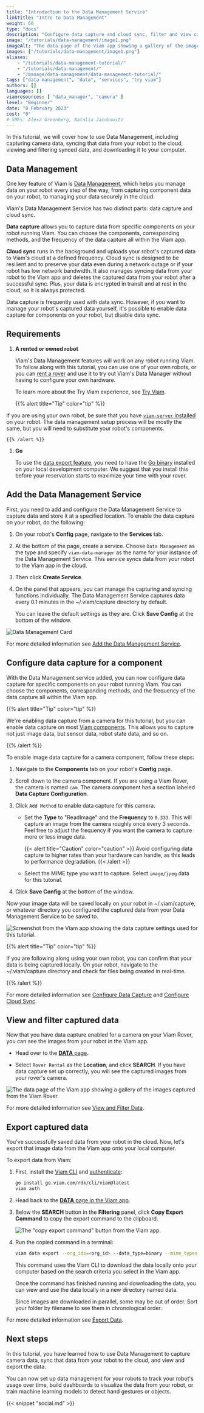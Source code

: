 ```yaml
---
title: "Introduction to the Data Management Service"
linkTitle: "Intro to Data Management"
weight: 60
type: "docs"
description: "Configure data capture and cloud sync, filter and view captured data, and export your data."
image: "/tutorials/data-management/image1.png"
imageAlt: "The data page of the Viam app showing a gallery of the images captured from the Viam Rover."
images: ["/tutorials/data-management/image1.png"]
aliases:
    - "/tutorials/data-management-tutorial/"
    - "/tutorials/data-management/"
    - "/manage/data-management/data-management-tutorial/"
tags: ["data management", "data", "services", "try viam"]
authors: []
languages: []
viamresources: [ "data_manager", "camera" ]
level: "Beginner"
date: "8 February 2023"
cost: "0"
# SMEs: Alexa Greenberg, Natalia Jacobowitz
---
```


In this tutorial, we will cover how to use Data Management, including capturing camera data, syncing that data from your robot to the cloud, viewing and filtering synced data, and downloading it to your computer.

## Data Management

One key feature of Viam is [Data Management](/manage/data/), which helps you manage data on your robot every step of the way, from capturing component data on your robot, to managing your data securely in the cloud.

Viam's Data Management Service has two distinct parts: data capture and cloud sync.

**Data capture** allows you to capture data from specific components on your robot running Viam.
You can choose the components, corresponding methods, and the frequency of the data capture all within the Viam app.

**Cloud sync** runs in the background and uploads your robot's captured data to Viam's cloud at a defined frequency.
Cloud sync is designed to be resilient and to preserve your data even during a network outage or if your robot has low network bandwidth.
It also manages syncing data from your robot to the Viam app and deletes the captured data from your robot after a successful sync.
Plus, your data is encrypted in transit and at rest in the cloud, so it is always protected.

Data capture is frequently used with data sync.
However, if you want to manage your robot's captured data yourself, it's possible to enable data capture for components on your robot, but disable data sync.

## Requirements

1. **A rented or owned robot**

   Viam's Data Management features will work on any robot running Viam.
   To follow along with this tutorial, you can use one of your own robots, or you can [rent a rover](https://app.viam.com/try) and use it to try out Viam's Data Manager without having to configure your own hardware.

   To learn more about the Try Viam experience, see [Try Viam](/try-viam/).

    {{% alert title="Tip" color="tip" %}}

If you are using your own robot, be sure that you have [`viam-server` installed](/installation/) on your robot.
The data management setup process will be mostly the same, but you will need to substitute your robot's components.

    {{% /alert %}}

1. **Go**

    To use the [data export feature](#export-captured-data), you need to have the <a href="https://go.dev/dl/" target="_blank">Go binary</a> installed on your local development computer.
    We suggest that you install this before your reservation starts to maximize your time with your rover.

## Add the Data Management Service

First, you need to add and configure the Data Management Service to capture data and store it at a specified location.
To enable the data capture on your robot, do the following:

1. On your robot's **Config** page, navigate to the **Services** tab.
2. At the bottom of the page, create a service.
   Choose `Data Management` as the type and specify `viam-data-manager` as the name for your instance of the Data Management Service.
   This service syncs data from your robot to the Viam app in the cloud.
3. Then click **Create Service**.
4. On the panel that appears, you can manage the capturing and syncing functions individually.
   The Data Management Service captures data every 0.1 minutes in the <file>~/.viam/capture</file> directory by default.

   You can leave the default settings as they are.
   Click **Save Config** at the bottom of the window.

![Data Management Card](/tutorials/data-management/data-manager.png)

For more detailed information see [Add the Data Management Service](/services/data/configure-data-capture/#add-the-data-management-service).

## Configure data capture for a component

With the Data Management service added, you can now configure data capture for specific components on your robot running Viam.
You can choose the components, corresponding methods, and the frequency of the data capture all within the Viam app.

{{% alert title="Tip" color="tip" %}}

We're enabling data capture from a camera for this tutorial, but you can enable data capture on most [Viam components](/components/).
This allows you to capture not just image data, but sensor data, robot state data, and so on.

{{% /alert %}}

To enable image data capture for a camera component, follow these steps:

1. Navigate to the **Components** tab on your robot's **Config** page.
2. Scroll down to the camera component.
   If you are using a Viam Rover, the camera is named `cam`.
   The camera component has a section labeled **Data Capture Configuration**.
3. Click `Add Method` to enable data capture for this camera.

   - Set the **Type** to "ReadImage" and the **Frequency** to `0.333`.
     This will capture an image from the camera roughly once every 3 seconds.
     Feel free to adjust the frequency if you want the camera to capture more or less image data.

     {{< alert title="Caution" color="caution" >}}
Avoid configuring data capture to higher rates than your hardware can handle, as this leads to performance degradation.
     {{< /alert >}}

   - Select the MIME type you want to capture.
     Select `image/jpeg` data for this tutorial.

4. Click **Save Config** at the bottom of the window.

Now your image data will be saved locally on your robot in <file>~/.viam/capture</file>, or whatever directory you configured the captured data from your Data Management Service to be saved to.

![Screenshot from the Viam app showing the data capture settings used for this tutorial.](/tutorials/data-management/image5.png)

{{% alert title="Tip" color="tip" %}}

If you are following along using your own robot, you can confirm that your data is being captured locally.
On your robot, navigate to the <file>~/.viam/capture</file> directory and check for files being created in real-time.

{{% /alert %}}

For more detailed information see [Configure Data Capture](/services/data/configure-data-capture/#configure-data-capture-for-individual-components) and [Configure Cloud Sync](/services/data/configure-cloud-sync/).

## View and filter captured data

Now that you have data capture enabled for a camera on your Viam Rover, you can see the images from your robot in the Viam app.

- Head over to the [**DATA** page](https://app.viam.com/data/view).

- Select `Rover Rental` as the **Location**, and click **SEARCH**.
  If you have data capture set up correctly, you will see the captured images from your rover's camera.

![The data page of the Viam app showing a gallery of the images captured from the Viam Rover.](/tutorials/data-management/image1.png)

For more detailed information see [View and Filter Data](/manage/data/view/).

## Export captured data

You've successfully saved data from your robot in the cloud.
Now, let's export that image data from the Viam app onto your local computer.

To export data from Viam:

1. First, install the [Viam CLI](/manage/cli/) and [authenticate](/manage/cli/#authenticate):

   ```sh {class="command-line" data-prompt="$"}
   go install go.viam.com/rdk/cli/viam@latest
   viam auth
   ```

2. Head back to the [**DATA** page in the Viam app](https://app.viam.com/data/view).
3. Below the **SEARCH** button in the **Filtering** panel, click **Copy Export Command** to copy the export command to the clipboard.

   ![The "copy export command" button from the Viam app.](/tutorials/data-management/image4.png)

4. Run the copied command in a terminal:

   ```sh {class="command-line" data-prompt="$"}
   viam data export --org_ids=<org_id> --data_type=binary --mime_types=<mime_types> --destination=.
   ```

   This command uses the Viam CLI to download the data locally onto your computer based on the search criteria you select in the Viam app.

   Once the command has finished running and downloading the data, you can view and use the data locally in a new directory named <file>data</file>.

   Since images are downloaded in parallel, some may be out of order.
   Sort your folder by filename to see them in chronological order.

For more detailed information see [Export Data](/manage/data/export/).

## Next steps

In this tutorial, you have learned how to use Data Management to capture camera data, sync that data from your robot to the cloud, and view and export the data.

You can now set up data management for your robots to track your robot's usage over time, build dashboards to visualize the data from your robot, or train machine learning models to detect hand gestures or objects.

{{< snippet "social.md" >}}
